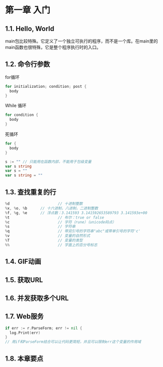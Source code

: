 # 第一章    入门

## 1.1. Hello, World

main包比较特殊。它定义了一个独立可执行的程序，而不是一个库。在main里的main函数也很特殊，它是整个程序执行时的入口。

## 1.2. 命令行参数

for循环

```go
for initialization; condition; post {
  body
}
```

While 循环

```go
for condition {
  body
}
```

死循环

```go
for {
  body
}
```



```go
s := "" // 只能用在函数内部，不能用于包级变量
var s string
var s = ""
var s string = ""
```

## 1.3. 查找重复的行

```go
%d						// 十进制整数
%x, %o, %b		// 十六进制，八进制，二进制整数
%f, %g, %e		// 浮点数：3.141593 3.141592653589793 3.141593e+00
%t						// 布尔：true or false
%c						// 字符（rune）（unicode码点）
%s						// 字符串
%q						// 带双引号的字符串"abc"或带单引号的字符'c'
%v						// 变量的自然形式
%T						// 变量的类型
%%						// 字面上的百分号标志
```

## 1.4. GIF动画

## 1.5. 获取URL

## 1.6. 并发获取多个URL

## 1.7. Web服务

```go
if err := r.ParseForm; err != nil {
  log.Print(err)
}
// 用if和ParseForm结合可以让代码更简短，并且可以限制err这个变量的作用域
```

## 1.8. 本章要点

